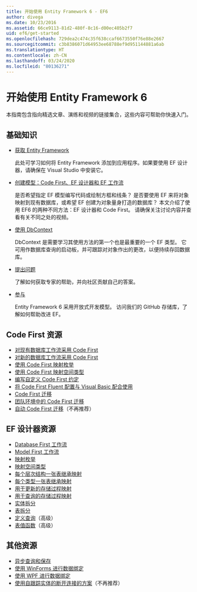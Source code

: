 ```yaml
---
title: 开始使用 Entity Framework 6 - EF6
author: divega
ms.date: 10/23/2016
ms.assetid: 66ce9113-81d2-480f-8c16-d00ec405b2f7
uid: ef6/get-started
ms.openlocfilehash: 729dea2c474c35f638ccaf6673550f76e88e2667
ms.sourcegitcommit: c3b8386071d64953ee68788ef9d951144881a6ab
ms.translationtype: HT
ms.contentlocale: zh-CN
ms.lasthandoff: 03/24/2020
ms.locfileid: "80136271"
---
```

# <a name="get-started-with-entity-framework-6"></a>开始使用 Entity Framework 6

本指南包含指向精选文章、演练和视频的链接集合，这些内容可帮助你快速入门。

## <a name="fundamentals"></a>基础知识

* [获取 Entity Framework](~/ef6/fundamentals/install.md)

  此处可学习如何将 Entity Framework 添加到应用程序。如果要使用 EF 设计器，请确保在 Visual Studio 中安装它。

* [创建模型：Code First、EF 设计器和 EF 工作流](~/ef6/modeling/index.md)

  是否希望指定 EF 模型编写代码或绘制方框和线条？
是否要使用 EF 来将对象映射到现有数据库，或希望 EF 创建为对象量身打造的数据库？
本文介绍了使用 EF6 的两种不同方法：EF 设计器和 Code First。
请确保关注讨论内容并查看有关不同之处的视频。

* [使用 DbContext](~/ef6/fundamentals/working-with-dbcontext.md)

  DbContext 是需要学习其使用方法的第一个也是最重要的一个 EF 类型。 它可用作数据库查询的启动板，并可跟踪对对象作出的更改，以便持续存回数据库。

* [提出问题](~/ef6/resources/get-help.md)

  了解如何获取专家的帮助，并向社区贡献自己的答案。

* [参与](https://github.com/aspnet/EntityFramework6/)

  Entity Framework 6 采用开放式开发模型。 访问我们的 GitHub 存储库，了解如何帮助改进 EF。

## <a name="code-first-resources"></a>Code First 资源

  - [对现有数据库工作流采用 Code First](~/ef6/modeling/code-first/workflows/existing-database.md)
  - [对新的数据库工作流采用 Code First](~/ef6/modeling/code-first/workflows/new-database.md)
  - [使用 Code First 映射枚举](~/ef6/modeling/code-first/data-types/enums.md)
  - [使用 Code First 映射空间类型](~/ef6/modeling/code-first/data-types/spatial.md)
  - [编写自定义 Code First 约定](~/ef6/modeling/code-first/conventions/custom.md)
  - [将 Code First Fluent 配置与 Visual Basic 配合使用](~/ef6/modeling/code-first/fluent/vb.md)
  - [Code First 迁移](~/ef6/modeling/code-first/migrations/index.md)
  - [团队环境中的 Code First 迁移](~/ef6/modeling/code-first/migrations/teams.md)
  - [自动 Code First 迁移](~/ef6/modeling/code-first/migrations/automatic.md)（不再推荐）

## <a name="ef-designer-resources"></a>EF 设计器资源
  - [Database First 工作流](~/ef6/modeling/designer/workflows/database-first.md)
  - [Model First 工作流](~/ef6/modeling/designer/workflows/model-first.md)
  - [映射枚举](~/ef6/modeling/designer/data-types/enums.md)
  - [映射空间类型](~/ef6/modeling/designer/data-types/spatial.md)
  - [每个层次结构一张表继承映射](~/ef6/modeling/designer/inheritance/tph.md)
  - [每个类型一张表继承映射](~/ef6/modeling/designer/inheritance/tpt.md)
  - [用于更新的存储过程映射](~/ef6/modeling/designer/stored-procedures/cud.md)
  - [用于查询的存储过程映射](~/ef6/modeling/designer/stored-procedures/query.md)
  - [实体拆分](~/ef6/modeling/designer/entity-splitting.md)
  - [表拆分](~/ef6/modeling/designer/table-splitting.md)
  - [定义查询](~/ef6/modeling/designer/advanced/defining-query.md)（高级）
  - [表值函数](~/ef6/modeling/designer/advanced/tvfs.md)（高级）

## <a name="other-resources"></a>其他资源
  - [异步查询和保存](~/ef6/fundamentals/async.md)
  - [使用 WinForms 进行数据绑定](~/ef6/fundamentals/databinding/winforms.md)
  - [使用 WPF 进行数据绑定](~/ef6/fundamentals/databinding/wpf.md)
  - [使用自跟踪实体的断开连接的方案](~/ef6/fundamentals/disconnected-entities/self-tracking-entities/walkthrough.md)（不再推荐）
